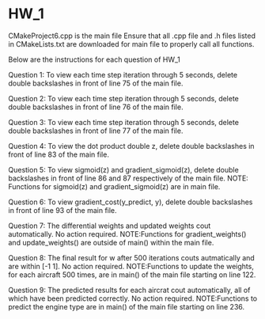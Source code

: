 # HW_1
CMakeProject6.cpp is the main file
Ensure that all .cpp file and .h files listed in CMakeLists.txt are downloaded for main file to properly call all functions.

Below are the instructions for each question of HW_1 

Question 1: To view each time step iteration through 5 seconds, delete double backslashes in front of line 75 of the main file.

Question 2: To view each time step iteration through 5 seconds, delete double backslashes in front of line 76 of the main file.

Question 3: To view each time step iteration through 5 seconds, delete double backslashes in front of line 77 of the main file.

Question 4: To view the dot product double z, delete double backslashes in front of line 83 of the main file.

Question 5: To view sigmoid(z) and gradient_sigmoid(z), delete double backslashes in front of line 86 and 87 respectively of the main file.
NOTE: Functions for sigmoid(z) and gradient_sigmoid(z) are in main file.

Question 6: To view gradient_cost(y_predict, y), delete double backslashes in front of line 93 of the main file.

Question 7: The differential weights and updated weights cout automatically. No action required.
NOTE:Functions for gradient_weights() and update_weights() are outside of main() within the main file.

Question 8: The final result for w after 500 iterations couts autmatically and are within [-1 1]. No action required.
NOTE:Functions to update the weights, for each aircraft 500 times, are in main() of the main file starting on line 122.

Question 9: The predicted results for each aircrat cout automatically, all of which have been predicted correctly. No action required.
NOTE:Functions to predict the engine type are in main() of the main file starting on line 236.